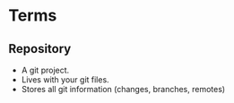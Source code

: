 # Terms

## Repository

- A git project.
- Lives with your git files.
- Stores all git information (changes, branches, remotes)
